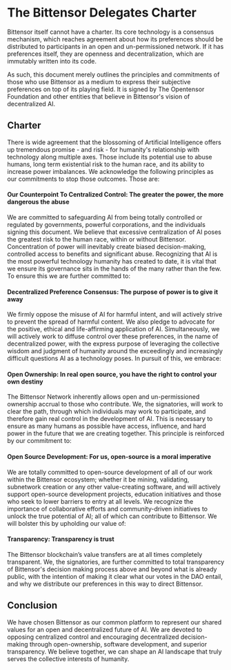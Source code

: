 # The Bittensor Delegates Charter

Bittensor itself cannot have a charter. Its core technology is a consensus mechanism, which reaches agreement about how its preferences should be distributed to participants in an open and un-permissioned network. If it has preferences itself, they are openness and decentralization, which are immutably written into its code. 

As such, this document merely outlines the principles and commitments of those who use Bittensor as a medium to express their subjective preferences on top of its playing field. It is signed by The Opentensor Foundation and other entities that believe in Bittensor's vision of decentralized AI. 

## Charter
There is wide agreement that the blossoming of Artificial Intelligence offers up tremendous promise - and risk - for humanity's relationship with technology along multiple axes. Those include its potential use to abuse humans, long term existential risk to the human race, and its ability to increase power imbalances. We acknowledge the following principles as our commitments to stop those outcomes. Those are: 

#### Our Counterpoint To Centralized Control: The greater the power, the more dangerous the abuse
We are committed to safeguarding AI from being totally controlled or regulated by governments, powerful corporations, and the individuals signing this document. We believe that excessive centralization of AI poses the greatest risk to the human race, within or without Bittensor. Concentration of power will inevitably create biased decision-making, controlled access to benefits and significant abuse. Recognizing that AI is the most powerful technology humanity has created to date, it is vital that we ensure its governance sits in the hands of the many rather than the few. To ensure this we are further committed to: 

#### Decentralized Preference Consensus: The purpose of power is to give it away
We firmly oppose the misuse of AI for harmful intent, and will actively strive to prevent the spread of harmful content. We also pledge to advocate for the positive, ethical and life-affirming application of AI. Simultaneously, we will actively work to diffuse control over these preferences, in the name of decentralized power, with the express purpose of leveraging the collective wisdom and judgment of humanity around the exceedingly and increasingly difficult questions AI as a technology poses. In pursuit of this, we embrace:

#### Open Ownership: In real open source, you have the right to control your own destiny
The Bittensor Network inherently allows open and un-permissioned ownership accrual to those who contribute. We, the signatories, will work to clear the path, through which individuals may work to participate, and therefore gain real control in the development of AI. This is necessary to ensure as many humans as possible have access, influence, and hard power in the future that we are creating together. This principle is reinforced by our commitment to:

#### Open Source Development:  For us, open-source is a moral imperative
We are totally committed to open-source development of all of our work within the Bittensor ecosystem; whether it be mining, validating, subnetwork creation or any other value-creating software, and will actively support open-source development projects, education initiatives and those who seek to lower barriers to entry at all levels. We recognize the importance of collaborative efforts and community-driven initiatives to unlock the true potential of AI; all of which can contribute to Bittensor. We will bolster this by upholding our value of: 

#### Transparency: Transparency is trust
The Bittensor blockchain’s value transfers are at all times completely transparent. We, the signatories, are further committed to total transparency of Bittensor's decision making process above and beyond what is already public, with the intention of making it clear what our votes in the DAO entail, and why we distribute our preferences in this way to direct Bittensor. 

## Conclusion 
We have chosen Bittensor as our common platform to represent our shared values for an open and decentralized future of AI. We are devoted to opposing centralized control and encouraging decentralized decision-making through open-ownership, software development, and superior transparency. We believe together, we can shape an AI landscape that truly serves the collective interests of humanity. 
